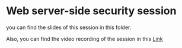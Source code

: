 # Web server-side security session

you can find the slides of this session in this folder.

Also, you can find the video recording of the session in this [Link ](https://drive.google.com/file/d/1cngnqXASqdVB8QDDzsgqIEBoEmm0-zsf/view)
